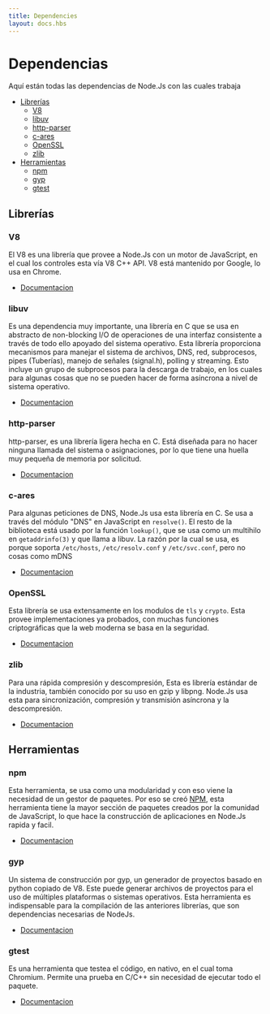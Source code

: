 ```yaml
---
title: Dependencies
layout: docs.hbs
---
```


# Dependencias

Aquí están todas las dependencias de Node.Js con las cuales trabaja

- [Librerías](#Librerías)
  - [V8](#V8)
  - [libuv](#libuv)
  - [http-parser](#http-parser)
  - [c-ares](#c-ares)
  - [OpenSSL](#OpenSSL)
  - [zlib](#zlib)
- [Herramientas](#Herramientas)
  - [npm](#npm)
  - [gyp](#gyp)
  - [gtest](#gtest)

## Librerías

### V8

El V8 es una librería que provee a Node.Js con un motor de JavaScript, en el cual los controles esta vía V8 C++ API. V8 está mantenido por Google, lo usa en Chrome.

- [Documentacion](https://v8docs.nodesource.com/)

### libuv

Es  una dependencia muy importante, una librería en C que se usa en abstracto de non-blocking I/O de operaciones de una interfaz consistente a través de todo ello apoyado del sistema operativo. Esta librería proporciona mecanismos para manejar el sistema de archivos, DNS, red, subprocesos, pipes (Tuberías), manejo de señales (signal.h), polling y streaming. Esto incluye un grupo de subprocesos para la descarga de trabajo, en los cuales para algunas cosas que no se pueden hacer de forma asíncrona a nivel de sistema operativo.

- [Documentacion](http://docs.libuv.org/)

### http-parser

http-parser, es una librería ligera hecha en C. Está diseñada para no hacer ninguna llamada del sistema o asignaciones, por lo que tiene una huella muy pequeña de memoria por solicitud.

- [Documentacion](https://github.com/joyent/http-parser/)

### c-ares

Para algunas peticiones de DNS, Node.Js usa esta librería en C. Se usa a través del módulo "DNS" en JavaScript en `resolve()`. El resto de la biblioteca está usado por la función `lookup()`, que se usa como un multihilo en `getaddrinfo(3)` y que llama a libuv. La razón por la cual se usa, es porque soporta `/etc/hosts`, `/etc/resolv.conf` y `/etc/svc.conf`, pero no cosas como mDNS

- [Documentacion](http://c-ares.haxx.se/docs.html)

### OpenSSL

Esta librería se usa extensamente en los modulos de `tls` y `crypto`. Esta provee implementaciones ya probados, con muchas funciones criptográficas que la web moderna se basa en la seguridad.

- [Documentacion](https://www.openssl.org/docs/)

### zlib

Para una rápida compresión y descompresión, Esta es librería estándar de la industria, también conocido por su uso en gzip y libpng. Node.Js usa esta para sincronización, compresión y transmisión asíncrona y la descompresión.

- [Documentacion](http://www.zlib.net/manual.html)

## Herramientas

### npm

Esta herramienta, se usa como una modularidad y con eso viene la necesidad de un gestor de paquetes. Por eso se creó [NPM](http://npmjs.com), esta herramienta tiene la mayor sección de paquetes creados por la comunidad de JavaScript, lo que hace la construcción de aplicaciones en Node.Js rapida y facil.

- [Documentacion](https://docs.npmjs.com/)

### gyp

Un sistema de construcción por gyp, un generador de proyectos basado en python copiado de V8. Este puede generar archivos de proyectos para el uso de múltiples plataformas o sistemas operativos. Esta herramienta es indispensable para la compilación de las anteriores librerías, que son dependencias necesarias de NodeJs.

- [Documentacion](https://chromium.googlesource.com/external/gyp/+/master/docs/UserDocumentation.md)

### gtest

Es una herramienta que testea el código, en nativo, en el cual toma Chromium. Permite una prueba en C/C++ sin necesidad de ejecutar todo el paquete.

- [Documentacion](https://code.google.com/p/googletest/wiki/V1_7_Documentation)
